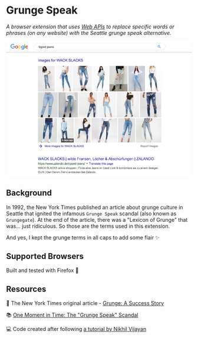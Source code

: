 # Grunge Speak

_A browser extension that uses [Web APIs](https://developer.mozilla.org/en-US/docs/Web/API) to replace specific words or phrases (on any website) with the Seattle grunge speak alternative._

![Screenshot of Google. In the searchbar it says "ripped jeans" but the results say "WACK SLACKS".](example-screenshot.png)

## Background

In 1992, the New York Times published an article about grunge culture in Seattle that ignited the infamous `Grunge Speak` scandal (also known as `Grungegate`). At the end of the article, there was a "Lexicon of Grunge" that was... just ridiculous. So those are the terms used in this extension.

And yes, I kept the grunge terms in all caps to add some flair ✨

## Supported Browsers

Built and tested with Firefox 🦊

## Resources

📰 The New York Times original article - [Grunge: A Success Story](https://www.nytimes.com/1992/11/15/style/grunge-a-success-story.html)

📚 [One Moment in Time: The "Grunge Speak" Scandal](https://intensities.wordpress.com/2007/08/27/one-moment-in-time-the-grunge-speak-scandal/)

💻 Code created after following [a tutorial by Nikhil Vijayan](https://medium.com/@nkhilv/how-to-make-a-word-replacement-chrome-extension-17cbd3639db6)
